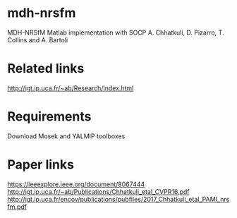 # mdh-nrsfm
MDH-NRSfM Matlab implementation with SOCP
A. Chhatkuli, D. Pizarro, T. Collins and A. Bartoli

# Related links
http://igt.ip.uca.fr/~ab/Research/index.html

# Requirements
Download Mosek and YALMIP toolboxes

# Paper links
https://ieeexplore.ieee.org/document/8067444
http://igt.ip.uca.fr/~ab/Publications/Chhatkuli_etal_CVPR16.pdf
http://igt.ip.uca.fr/encov/publications/pubfiles/2017_Chhatkuli_etal_PAMI_nrsfm.pdf


